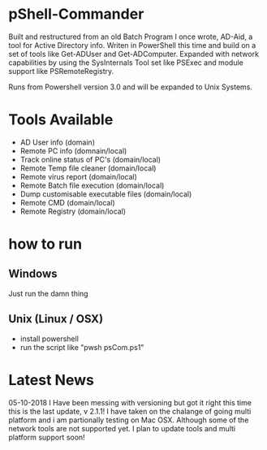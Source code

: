  # pShell-Commander                

Built and restructured from an old Batch Program I once wrote, AD-Aid, a tool for Active Directory info. Writen in PowerShell this time and build on a set of tools like Get-ADUser and Get-ADComputer.
Expanded with network capabilities by using the SysInternals Tool set like PSExec and module support like PSRemoteRegistry.

Runs from Powershell version 3.0  and will be expanded to Unix Systems.

# Tools Available

- AD User info (domain)
- Remote PC info (domnain/local)
- Track online status of PC's (domain/local)
- Remote Temp file cleaner (domain/local)
- Remote virus report (domain/local)
- Remote Batch file execution (domain/local)
- Dump customisable executable files (domain/local)
- Remote CMD (domain/local)
- Remote Registry (domain/local)

# how to run

## Windows

Just run the damn thing

## Unix (Linux / OSX)

- install powershell
- run the script like "pwsh psCom.ps1"


# Latest News

05-10-2018
I Have been messing with versioning but got it right this time this is the last update, v 2.1.1!
I have taken on the chalange of going multi platform and i am partionally testing on Mac OSX. Although some of the network tools are not supported yet. 
I plan to update tools and multi platform support soon!

